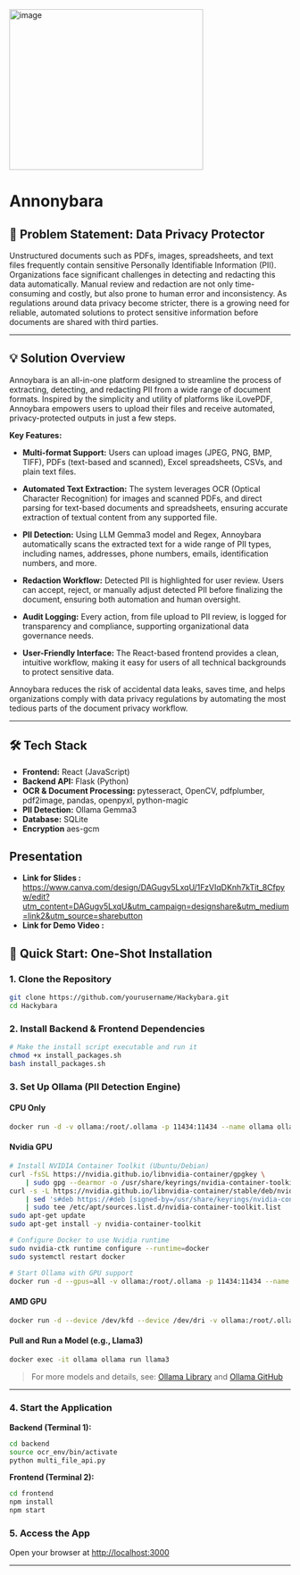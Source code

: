 <img width="347" height="288" alt="image" src="https://github.com/user-attachments/assets/1cfcbb2b-e536-471c-9008-c81c5f5de749" />


# Annonybara

## 📝 Problem Statement: Data Privacy Protector

Unstructured documents such as PDFs, images, spreadsheets, and text files frequently contain sensitive Personally Identifiable Information (PII). Organizations face significant challenges in detecting and redacting this data automatically. Manual review and redaction are not only time-consuming and costly, but also prone to human error and inconsistency. As regulations around data privacy become stricter, there is a growing need for reliable, automated solutions to protect sensitive information before documents are shared with third parties.

---

## 💡 Solution Overview

Annoybara is an all-in-one platform designed to streamline the process of extracting, detecting, and redacting PII from a wide range of document formats. Inspired by the simplicity and utility of platforms like iLovePDF, Annoybara empowers users to upload their files and receive automated, privacy-protected outputs in just a few steps.

**Key Features:**

- **Multi-format Support:** Users can upload images (JPEG, PNG, BMP, TIFF), PDFs (text-based and scanned), Excel spreadsheets, CSVs, and plain text files.
  
- **Automated Text Extraction:** The system leverages OCR (Optical Character Recognition) for images and scanned PDFs, and direct parsing for text-based documents and spreadsheets, ensuring accurate extraction of textual content from any supported file.
  
- **PII Detection:** Using LLM Gemma3 model and Regex, Annoybara automatically scans the extracted text for a wide range of PII types, including names, addresses, phone numbers, emails, identification numbers, and more.
  
- **Redaction Workflow:** Detected PII is highlighted for user review. Users can accept, reject, or manually adjust detected PII before finalizing the document, ensuring both automation and human oversight.
  
- **Audit Logging:** Every action, from file upload to PII review, is logged for transparency and compliance, supporting organizational data governance needs.
- **User-Friendly Interface:** The React-based frontend provides a clean, intuitive workflow, making it easy for users of all technical backgrounds to protect sensitive data.

Annoybara reduces the risk of accidental data leaks, saves time, and helps organizations comply with data privacy regulations by automating the most tedious parts of the document privacy workflow.

---

## 🛠️ Tech Stack

- **Frontend:** React (JavaScript)
- **Backend API:** Flask (Python)
- **OCR & Document Processing:** pytesseract, OpenCV, pdfplumber, pdf2image, pandas, openpyxl, python-magic
- **PII Detection:** Ollama Gemma3
- **Database:** SQLite
- **Encryption** aes-gcm

## Presentation
- **Link for Slides :** https://www.canva.com/design/DAGugv5LxqU/1FzVIqDKnh7kTit_8Cfpyw/edit?utm_content=DAGugv5LxqU&utm_campaign=designshare&utm_medium=link2&utm_source=sharebutton
-  **Link for Demo Video :**

## 🚀 Quick Start: One-Shot Installation

### 1. Clone the Repository

```bash
git clone https://github.com/yourusername/Hackybara.git
cd Hackybara
```

### 2. Install Backend & Frontend Dependencies

```bash
# Make the install script executable and run it
chmod +x install_packages.sh
bash install_packages.sh
```

### 3. Set Up Ollama (PII Detection Engine)

#### CPU Only

```bash
docker run -d -v ollama:/root/.ollama -p 11434:11434 --name ollama ollama/ollama
```

#### Nvidia GPU

```bash
# Install NVIDIA Container Toolkit (Ubuntu/Debian)
curl -fsSL https://nvidia.github.io/libnvidia-container/gpgkey \
    | sudo gpg --dearmor -o /usr/share/keyrings/nvidia-container-toolkit-keyring.gpg
curl -s -L https://nvidia.github.io/libnvidia-container/stable/deb/nvidia-container-toolkit.list \
    | sed 's#deb https://#deb [signed-by=/usr/share/keyrings/nvidia-container-toolkit-keyring.gpg] https://#g' \
    | sudo tee /etc/apt/sources.list.d/nvidia-container-toolkit.list
sudo apt-get update
sudo apt-get install -y nvidia-container-toolkit

# Configure Docker to use Nvidia runtime
sudo nvidia-ctk runtime configure --runtime=docker
sudo systemctl restart docker

# Start Ollama with GPU support
docker run -d --gpus=all -v ollama:/root/.ollama -p 11434:11434 --name ollama ollama/ollama
```

#### AMD GPU

```bash
docker run -d --device /dev/kfd --device /dev/dri -v ollama:/root/.ollama -p 11434:11434 --name ollama ollama/ollama:rocm
```

#### Pull and Run a Model (e.g., Llama3)

```bash
docker exec -it ollama ollama run llama3
```

> For more models and details, see: [Ollama Library](https://ollama.com/library) and [Ollama GitHub](https://github.com/ollama/ollama)

---

### 4. Start the Application

**Backend (Terminal 1):**
```bash
cd backend
source ocr_env/bin/activate
python multi_file_api.py
```

**Frontend (Terminal 2):**
```bash
cd frontend
npm install
npm start
```

### 5. Access the App

Open your browser at [http://localhost:3000](http://localhost:3000)

---

